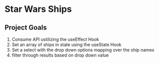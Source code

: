 # Star Wars Ships

## Project Goals

1) Consume API ustilizing the useEffect Hook
2) Set an array of ships in state using the useState Hook
3) Set a select with the drop down options mapping over the ship names
4) filter through results based on drop down value